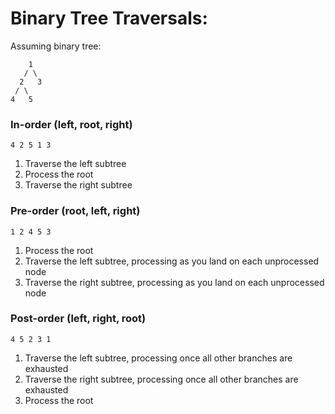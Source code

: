 # Binary Tree Traversals:

Assuming binary tree:
```
    1  
   / \ 
  2   3
 / \   
4   5

```

### In-order (left, root, right)
`4 2 5 1 3`

1. Traverse the left subtree
2. Process the root
3. Traverse the right subtree

### Pre-order (root, left, right)
`1 2 4 5 3`

1. Process the root
2. Traverse the left subtree, processing as you land on each unprocessed node
3. Traverse the right subtree, processing as you land on each unprocessed node

### Post-order (left, right, root)
`4 5 2 3 1`

1. Traverse the left subtree, processing once all other branches are exhausted
2. Traverse the right subtree, processing once all other branches are exhausted
3. Process the root
